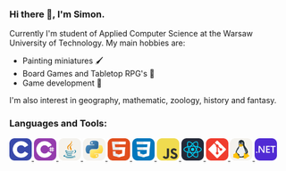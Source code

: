 ### Hi there 👋, I'm Simon.

Currently I'm student of Applied Computer Science at the Warsaw University of Technology.
My main hobbies are:
- Painting miniatures 🖌️
- Board Games and Tabletop RPG's 🎲
- Game development 👾

I'm also interest in geography, mathematic, zoology, history and fantasy.

<h3 align="left">Languages and Tools:</h3>
<p align="left"> 
  <a href="https://www.cprogramming.com/" target="_blank" rel="noreferrer"> <img src="https://raw.githubusercontent.com/tandpfun/skill-icons/de91fca307a83d75fc5b1f6ce24540454acead41/icons/C.svg" alt="c" width="40" height="40"/> </a>
  <a href="https://www.w3schools.com/cs/index.php" target="_blank" rel="noreferrer"> <img src="https://raw.githubusercontent.com/tandpfun/skill-icons/de91fca307a83d75fc5b1f6ce24540454acead41/icons/CS.svg" alt="c#" width="40" height="40"/> </a>
  <a href="https://www.java.com" target="_blank" rel="noreferrer"> <img src="https://raw.githubusercontent.com/tandpfun/skill-icons/de91fca307a83d75fc5b1f6ce24540454acead41/icons/Java-Light.svg" alt="java" width="40" height="40"/> </a> 
  <a href="https://www.python.org" target="_blank" rel="noreferrer"> <img src="https://raw.githubusercontent.com/tandpfun/skill-icons/de91fca307a83d75fc5b1f6ce24540454acead41/icons/Python-Light.svg" alt="python" width="40" height="40"/> </a> 
  <a href="https://www.w3.org/html/" target="_blank" rel="noreferrer"> <img src="https://raw.githubusercontent.com/tandpfun/skill-icons/de91fca307a83d75fc5b1f6ce24540454acead41/icons/HTML.svg" alt="html5" width="40" height="40"/> </a> 
  <a href="https://www.w3schools.com/css/" target="_blank" rel="noreferrer"> <img src="https://raw.githubusercontent.com/tandpfun/skill-icons/de91fca307a83d75fc5b1f6ce24540454acead41/icons/CSS.svg" alt="css3" width="40" height="40"/> </a>
  <a href="https://developer.mozilla.org/en-US/docs/Web/JavaScript" target="_blank" rel="noreferrer"> <img src="https://raw.githubusercontent.com/tandpfun/skill-icons/de91fca307a83d75fc5b1f6ce24540454acead41/icons/JavaScript.svg" alt="javascript" width="40" height="40"/> </a>
  <a href="https://reactjs.org/" target="_blank" rel="noreferrer"> <img src="https://raw.githubusercontent.com/tandpfun/skill-icons/de91fca307a83d75fc5b1f6ce24540454acead41/icons/React-Dark.svg" alt="react" width="40" height="40"/> </a> 
  <a href="https://git-scm.com/" target="_blank" rel="noreferrer"> <img src="https://raw.githubusercontent.com/tandpfun/skill-icons/de91fca307a83d75fc5b1f6ce24540454acead41/icons/Git.svg" alt="git" width="40" height="40"/> </a> 
  <a href="https://www.linux.org/" target="_blank" rel="noreferrer"> <img src="https://raw.githubusercontent.com/tandpfun/skill-icons/de91fca307a83d75fc5b1f6ce24540454acead41/icons/Linux-Light.svg" alt="linux" width="40" height="40"/> </a> 
  <a href="https://learn.microsoft.com/en-us/dotnet/core/tutorials/" target="_blank" rel="noreferrer"> <img src="https://raw.githubusercontent.com/tandpfun/skill-icons/de91fca307a83d75fc5b1f6ce24540454acead41/icons/DotNet.svg" alt="dotnet" width="40" height="40"/> </a> 

<!--
  https://raw.githubusercontent.com/tandpfun/skill-icons/de91fca307a83d75fc5b1f6ce24540454acead41/icons/Figma-Dark.svg
  https://raw.githubusercontent.com/tandpfun/skill-icons/de91fca307a83d75fc5b1f6ce24540454acead41/icons/LaTeX-Light.svg
  https://raw.githubusercontent.com/tandpfun/skill-icons/de91fca307a83d75fc5b1f6ce24540454acead41/icons/Matlab-Light.svg
  https://raw.githubusercontent.com/tandpfun/skill-icons/de91fca307a83d75fc5b1f6ce24540454acead41/icons/TypeScript.svg
  Blazor
  C# WebAPI
  Selenium
  -->
